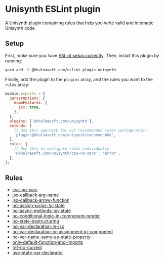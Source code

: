 # Unisynth ESLint plugin

A Unisynth plugin containing rules that help you write valid and idiomatic Unisynth code

## Setup

First, make sure you have [ESLint setup correctly](https://eslint.org/docs/user-guide/getting-started#installation-and-usage). Then, install this plugin by running:

```bash
yarn add -D @khulnasoft.com/eslint-plugin-unisynth
```

Finally, add the plugin to the `plugins` array, and the rules you want to the `rules` array:

```js
module.exports = {
  parserOptions: {
    ecmaFeatures: {
      jsx: true,
    },
  },
  plugins: ['@khulnasoft.com/unisynth'],
  extends: [
    // Use this approach for our recommended rules configuration
    'plugin:@khulnasoft.com/unisynth/recommended',
  ],
  rules: {
    // Use this to configure rules individually
    '@khulnasoft.com/unisynth/css-no-vars': 'error',
  },
};
```

## Rules

- [css-no-vars](./docs/rules/css-no-vars.md)
- [jsx-callback-arg-name](./docs/rules/jsx-callback-arg-name.md)
- [jsx-callback-arrow-function](./docs/rules/jsx-callback-arrow-function.md)
- [no-assign-props-to-state](./docs/rules/no-assign-props-to-state.md)
- [no-async-methods-on-state](./docs/rules/no-async-methods-on-state.md)
- [no-conditional-logic-in-component-render](./docs/rules/no-conditional-logic-in-component-render.md)
- [no-state-destructuring](./docs/rules/no-state-destructuring.md)
- [no-var-declaration-in-jsx](./docs/rules/no-var-declaration-in-jsx.md)
- [no-var-declaration-or-assignment-in-component](./docs/rules/no-var-declaration-or-assignment-in-component.md)
- [no-var-name-same-as-state-property](./docs/rules/no-var-name-same-as-state-property.md)
- [only-default-function-and-imports](./docs/rules/only-default-function-and-imports.md)
- [ref-no-current](./docs/rules/ref-no-current.md)
- [use-state-var-declarator](./docs/rules/use-state-var-declarator.md)
